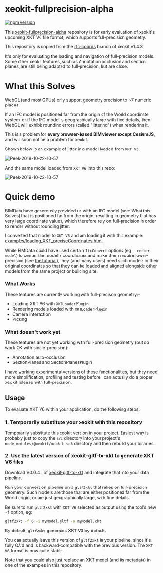 # xeokit-fullprecision-alpha

[![npm version](https://badge.fury.io/js/%40xeokit%2Fxeokit-fullprecision-alpha.svg)](https://badge.fury.io/js/%40xeokit%2Fxeokit-fullprecision-alpha)

This [xeokit-fullprecision-alpha](https://github.com/xeokit/xeokit-fullprecision-alpha) repository is for early evaluation 
of xeokit's upcoming XKT V6 file format, which supports full-precision geometry. 

This repository is copied from the [rtc-coords](https://github.com/xeokit/xeokit-sdk/tree/rtc-coords) branch of xeokit v1.4.3.

It's only for evaluating the loading and navigation of full-precision models. Some other xeokit features, such as 
Annotation occlusion and section planes, are still being adapted to full-precision, but are close.

# What this Solves

WebGL (and most GPUs) only support geometry precision to ~7 numeric places. 

If an IFC model is positioned far from the origin of the World coordinate system, or if the IFC model is geographically 
large with fine details, then WebGL will exhibit rounding errors (called "jittering") when rendering it. 

This is a problem for **every browser-based BIM viewer except CesiumJS**, and will soon not be a problem for xeokit. 

Shown below is an example of jitter in a model loaded from ````XKT V3````:

![Peek-2019-10-22-10-57](https://xeokit.github.io/xeokit-fullprecision-alpha/images/jitter.gif)

And the same model loaded from ````XKT V6```` into this repo:

![Peek-2019-10-22-10-57](https://xeokit.github.io/xeokit-fullprecision-alpha/images/no_jitter.gif)
  

# Quick demo

BIMData have generously provided us with an IFC model (see: What this Solves) that is positioned far from the origin, resulting in 
geometry that has very large coordinate values, which therefore rely on full-precision in order to render without rounding 
jitter. 

I converted that model to ````XKT V6```` and am loading it with this example: [examples/loading_XKT_preciseCoordinates.html](https://xeokit.github.io/xeokit-fullprecision-alpha/examples/loading_XKT_preciseCoordinates.html).

While BIMData could have used certain  ````IfcConvert```` options (eg ````--center-model````) to center the model's coordinates and make them require lower-precision 
(see [the tutorial](https://github.com/xeokit/xeokit-sdk/wiki/Creating-Files-for-Offline-BIM#4-dealing-with-precision-loss)), 
 they (and many users) need such models in their original coordinates so that they can be loaded and aligned alongside other 
models from the same project or building site.   

### What Works

These features are currently working with full-precison geometry:-

* Loading XKT V6 with ````XKTLoaderPlugin````
* Rendering models loaded with ````XKTLoaderPlugin````
* Camera interaction
* Picking

### What doesn't work yet

These features are not yet working with full-precision geometry (but do work OK with single-precision):

* Annotation auto-occlusion
* SectionPlanes and SectionPlanesPlugin

I have working experimental versions of these functionalities, but they need more simplification, profiling and testing 
before I can actually do a proper xeokit release with full-precision.  

## Usage

To evaluate XKT V6 within your application, do the following steps:

### 1. Temporarily substitute your xeokit with this repository

Temporarily substitute this xeokit version in your project. Easiest way is probably just to copy the ````src```` 
directory into your project's ````node_modules/@xeokit/xeokit-sdk```` directory and then rebuild your binaries.

### 2. Use the latest version of xeokit-gltf-to-xkt to generate XKT V6 files
   
Download V0.0.4+ of [xeokit-gltf-to-xkt](https://github.com/xeokit/xeokit-gltf-to-xkt) and integrate that into your 
data pipeline.  
 
Run your conversion pipeline on a ````gltf2xkt```` that relies on full-precision geometry. Such models are those that are either 
positioned far from the World origin, or are just geographically large, with fine details. 

Be sure to run ````gltf2xkt```` with ````XKT V6```` selected as output using the tool's new ````-f```` option, eg:

`````bash
gltf2xkt -f 6 -i myModel.gltf -o myModel.xkt
`````  

By default, ````gltf2xkt```` generates XKT V3 by default. 

You can actually leave this version of ````gltf2xkt```` 
in your pipeline, since it's fully QA'd and is backward-compatible with the previous version. The ````XKT V6```` format is 
now quite stable.

Note that you could also just replace an XKT model (and its metadata) in one of the examples in this repository.
 
